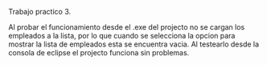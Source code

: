 Trabajo practico 3.

Al probar el funcionamiento desde el .exe del projecto no se cargan los empleados a la lista, por lo que cuando se selecciona la opcion para mostrar la lista de empleados esta se encuentra vacia.
Al testearlo desde la consola de eclipse el projecto funciona sin problemas.

